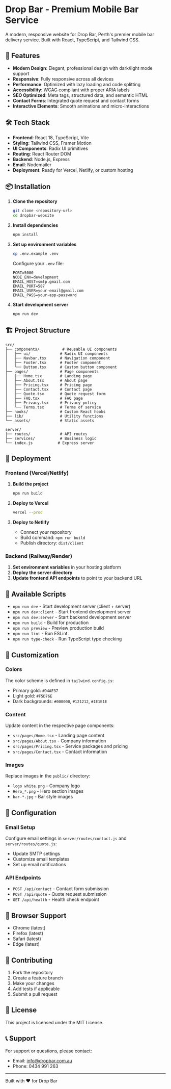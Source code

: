 # Drop Bar - Premium Mobile Bar Service

A modern, responsive website for Drop Bar, Perth's premier mobile bar delivery service. Built with React, TypeScript, and Tailwind CSS.

## 🚀 Features

- **Modern Design**: Elegant, professional design with dark/light mode support
- **Responsive**: Fully responsive across all devices
- **Performance**: Optimized with lazy loading and code splitting
- **Accessibility**: WCAG compliant with proper ARIA labels
- **SEO Optimized**: Meta tags, structured data, and semantic HTML
- **Contact Forms**: Integrated quote request and contact forms
- **Interactive Elements**: Smooth animations and micro-interactions

## 🛠️ Tech Stack

- **Frontend**: React 18, TypeScript, Vite
- **Styling**: Tailwind CSS, Framer Motion
- **UI Components**: Radix UI primitives
- **Routing**: React Router DOM
- **Backend**: Node.js, Express
- **Email**: Nodemailer
- **Deployment**: Ready for Vercel, Netlify, or custom hosting

## 📦 Installation

1. **Clone the repository**
   ```bash
   git clone <repository-url>
   cd dropbar-website
   ```

2. **Install dependencies**
   ```bash
   npm install
   ```

3. **Set up environment variables**
   ```bash
   cp .env.example .env
   ```
   
   Configure your `.env` file:
   ```env
   PORT=5000
   NODE_ENV=development
   EMAIL_HOST=smtp.gmail.com
   EMAIL_PORT=587
   EMAIL_USER=your-email@gmail.com
   EMAIL_PASS=your-app-password
   ```

4. **Start development server**
   ```bash
   npm run dev
   ```

## 🏗️ Project Structure

```
src/
├── components/          # Reusable UI components
│   ├── ui/             # Radix UI components
│   ├── Navbar.tsx      # Navigation component
│   ├── Footer.tsx      # Footer component
│   └── Button.tsx      # Custom button component
├── pages/              # Page components
│   ├── Home.tsx        # Landing page
│   ├── About.tsx       # About page
│   ├── Pricing.tsx     # Pricing page
│   ├── Contact.tsx     # Contact page
│   ├── Quote.tsx       # Quote request form
│   ├── FAQ.tsx         # FAQ page
│   ├── Privacy.tsx     # Privacy policy
│   └── Terms.tsx       # Terms of service
├── hooks/              # Custom React hooks
├── lib/                # Utility functions
└── assets/             # Static assets

server/
├── routes/             # API routes
├── services/           # Business logic
└── index.js           # Express server
```

## 🚀 Deployment

### Frontend (Vercel/Netlify)

1. **Build the project**
   ```bash
   npm run build
   ```

2. **Deploy to Vercel**
   ```bash
   vercel --prod
   ```

3. **Deploy to Netlify**
   - Connect your repository
   - Build command: `npm run build`
   - Publish directory: `dist/client`

### Backend (Railway/Render)

1. **Set environment variables** in your hosting platform
2. **Deploy the server directory**
3. **Update frontend API endpoints** to point to your backend URL

## 📝 Available Scripts

- `npm run dev` - Start development server (client + server)
- `npm run dev:client` - Start frontend development server
- `npm run dev:server` - Start backend development server
- `npm run build` - Build for production
- `npm run preview` - Preview production build
- `npm run lint` - Run ESLint
- `npm run type-check` - Run TypeScript type checking

## 🎨 Customization

### Colors
The color scheme is defined in `tailwind.config.js`:
- Primary gold: `#D4AF37`
- Light gold: `#F5D76E`
- Dark backgrounds: `#000000`, `#121212`, `#1E1E1E`

### Content
Update content in the respective page components:
- `src/pages/Home.tsx` - Landing page content
- `src/pages/About.tsx` - Company information
- `src/pages/Pricing.tsx` - Service packages and pricing
- `src/pages/Contact.tsx` - Contact information

### Images
Replace images in the `public/` directory:
- `logo white.png` - Company logo
- `Hero_*.png` - Hero section images
- `bar-*.jpg` - Bar style images

## 🔧 Configuration

### Email Setup
Configure email settings in `server/routes/contact.js` and `server/routes/quote.js`:
- Update SMTP settings
- Customize email templates
- Set up email notifications

### API Endpoints
- `POST /api/contact` - Contact form submission
- `POST /api/quote` - Quote request submission
- `GET /api/health` - Health check endpoint

## 📱 Browser Support

- Chrome (latest)
- Firefox (latest)
- Safari (latest)
- Edge (latest)

## 🤝 Contributing

1. Fork the repository
2. Create a feature branch
3. Make your changes
4. Add tests if applicable
5. Submit a pull request

## 📄 License

This project is licensed under the MIT License.

## 📞 Support

For support or questions, please contact:
- Email: info@dropbar.com.au
- Phone: 0434 991 263

---

Built with ❤️ for Drop Bar 
